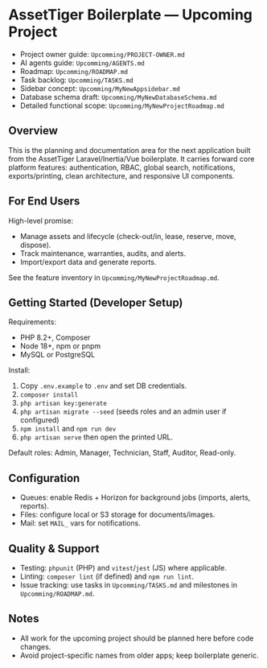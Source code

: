 # AssetTiger Boilerplate — Upcoming Project

- Project owner guide: `Upcomming/PROJECT-OWNER.md`
- AI agents guide: `Upcomming/AGENTS.md`
- Roadmap: `Upcomming/ROADMAP.md`
- Task backlog: `Upcomming/TASKS.md`
- Sidebar concept: `Upcomming/MyNewAppsidebar.md`
- Database schema draft: `Upcomming/MyNewDatabaseSchema.md`
- Detailed functional scope: `Upcomming/MyNewProjectRoadmap.md`

## Overview

This is the planning and documentation area for the next application built from the AssetTiger Laravel/Inertia/Vue boilerplate. It carries forward core platform features: authentication, RBAC, global search, notifications, exports/printing, clean architecture, and responsive UI components.

## For End Users

High-level promise:
- Manage assets and lifecycle (check-out/in, lease, reserve, move, dispose).
- Track maintenance, warranties, audits, and alerts.
- Import/export data and generate reports.

See the feature inventory in `Upcomming/MyNewProjectRoadmap.md`.

## Getting Started (Developer Setup)

Requirements:
- PHP 8.2+, Composer
- Node 18+, npm or pnpm
- MySQL or PostgreSQL

Install:
1) Copy `.env.example` to `.env` and set DB credentials.
2) `composer install`
3) `php artisan key:generate`
4) `php artisan migrate --seed` (seeds roles and an admin user if configured)
5) `npm install` and `npm run dev`
6) `php artisan serve` then open the printed URL.

Default roles: Admin, Manager, Technician, Staff, Auditor, Read-only.

## Configuration

- Queues: enable Redis + Horizon for background jobs (imports, alerts, reports).
- Files: configure local or S3 storage for documents/images.
- Mail: set `MAIL_` vars for notifications.

## Quality & Support

- Testing: `phpunit` (PHP) and `vitest`/`jest` (JS) where applicable.
- Linting: `composer lint` (if defined) and `npm run lint`.
- Issue tracking: use tasks in `Upcomming/TASKS.md` and milestones in `Upcomming/ROADMAP.md`.

## Notes

- All work for the upcoming project should be planned here before code changes.
- Avoid project-specific names from older apps; keep boilerplate generic.

